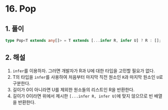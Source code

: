 # 16. Pop

## 1. 풀이
```ts
type Pop<T extends any[]> = T extends [...infer R, infer U] ? R : [];
```

## 2. 해설
1. `infer`를 이용하자. 그러면 개발자가 R과 U에 대한 타입을 고민할 필요가 없다.
2. T의 타입을 `infer`를 사용하여 처음부터 마지막 직전 원소인 `R`과 마지막 원소인 `U`로 구분한다.
3. 길이가 0이 아니라면 U를 제외한 원소들의 리스트인 R을 반환한다.
4. 길이가 0이라면 위에서 제시한 `[...infer R, infer U]`에 맞지 않으므로 빈 배열을 반환한다.